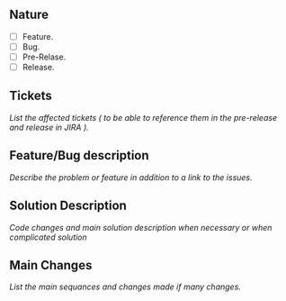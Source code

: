 ## Nature 
- [ ] Feature.
- [ ] Bug.
- [ ] Pre-Relase.
- [ ] Release.

## Tickets
_List the affected tickets ( to be able to reference them in the pre-release and release in JIRA )._

## Feature/Bug description
_Describe the problem or feature in addition to a link to the issues._

## Solution Description
_Code changes and main solution description when necessary or when complicated solution_

## Main Changes 
_List the main sequances and changes made if many changes._
